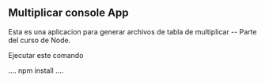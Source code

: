

## Multiplicar console App

Esta es una aplicacion para generar archivos de tabla de multiplicar
-- Parte del curso de Node.

Ejecutar este comando

....
npm install
....

